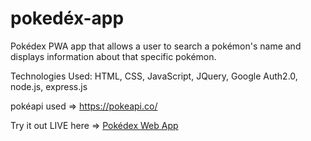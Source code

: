 # pokedéx-app
Pokédex PWA app that allows a user to search a pokémon's name and displays information about that specific pokémon. 

Technologies Used: HTML, CSS, JavaScript, JQuery, Google Auth2.0, node.js, express.js

pokéapi used => https://pokeapi.co/

Try it out LIVE here => [Pokédex Web App](https://anthonys-pokedex.herokuapp.com/)
